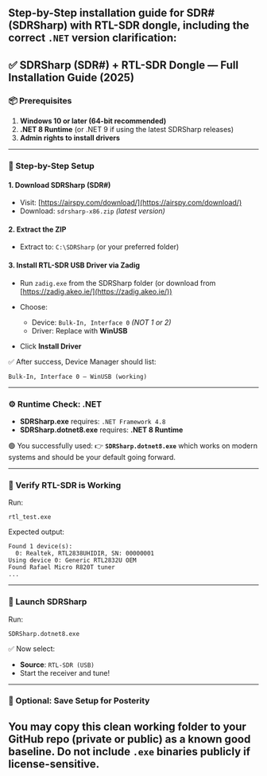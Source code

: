**Step-by-Step installation guide for SDR# (SDRSharp) with RTL-SDR dongle**, including the correct `.NET` version clarification:
---
## ✅ SDRSharp (SDR#) + RTL-SDR Dongle — Full Installation Guide (2025)

### 📦 Prerequisites

1. **Windows 10 or later (64-bit recommended)**
2. **.NET 8 Runtime** (or .NET 9 if using the latest SDRSharp releases)
3. **Admin rights to install drivers**

---

### 🔧 Step-by-Step Setup

#### 1. **Download SDRSharp (SDR#)**

* Visit: [https://airspy.com/download/](https://airspy.com/download/)
* Download: `sdrsharp-x86.zip` *(latest version)*

#### 2. **Extract the ZIP**

* Extract to: `C:\SDRSharp` (or your preferred folder)

#### 3. **Install RTL-SDR USB Driver via Zadig**

* Run `zadig.exe` from the SDRSharp folder (or download from [https://zadig.akeo.ie/](https://zadig.akeo.ie/))
* Choose:

  * Device: `Bulk-In, Interface 0` *(NOT 1 or 2)*
  * Driver: Replace with **WinUSB**
* Click **Install Driver**

✅ After success, Device Manager should list:

```
Bulk-In, Interface 0 — WinUSB (working)
```

---

### ⚙️ Runtime Check: .NET

* **SDRSharp.exe** requires: `.NET Framework 4.8`
* **SDRSharp.dotnet8.exe** requires: **.NET 8 Runtime**

🟢 You successfully used:
👉 **`SDRSharp.dotnet8.exe`**
which works on modern systems and should be your default going forward.

---

### 🔌 Verify RTL-SDR is Working

Run:

```shell
rtl_test.exe
```

Expected output:

```
Found 1 device(s):
  0: Realtek, RTL2838UHIDIR, SN: 00000001
Using device 0: Generic RTL2832U OEM
Found Rafael Micro R820T tuner
...
```

---

### 🚀 Launch SDRSharp

Run:

```shell
SDRSharp.dotnet8.exe
```

✅ Now select:

* **Source**: `RTL-SDR (USB)`
* Start the receiver and tune!

---

### 📁 Optional: Save Setup for Posterity

You may copy this **clean working folder** to your GitHub repo (private or public) as a known good baseline. Do not include `.exe` binaries publicly if license-sensitive.
---

